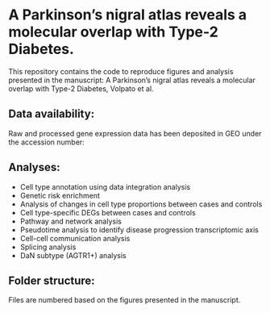 # A Parkinson’s nigral atlas reveals a molecular overlap with Type-2 Diabetes.

This repository contains the code to reproduce figures and analysis presented in the manuscript: A Parkinson’s nigral atlas reveals a molecular overlap with Type-2 Diabetes, Volpato et al.

## Data availability:

Raw and processed gene expression data has been deposited in GEO under the accession number:


## Analyses:

- Cell type annotation using data integration analysis
- Genetic risk enrichment
- Analysis of changes in cell type proportions between cases and controls
- Cell type-specific DEGs between cases and controls
- Pathway and network analysis
- Pseudotime analysis to identify disease progression transcriptomic axis
- Cell-cell communication analysis
- Splicing analysis
- DaN subtype (AGTR1+) analysis

## Folder structure:

Files are numbered based on the figures presented in the manuscript.

